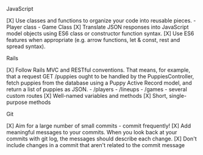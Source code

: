 JavaScript

[X] Use classes and functions to organize your code into reusable pieces.
    - Player class
    - Game Class
[X] Translate JSON responses into JavaScript model objects using ES6 class or constructor function syntax.
[X] Use ES6 features when appropriate (e.g. arrow functions, let & const, rest and spread syntax).

Rails

[X] Follow Rails MVC and RESTful conventions. That means, for example, that a request GET /puppies ought to be handled by the PuppiesController, fetch puppies from the database using a Puppy Active Record model, and return a list of puppies as JSON.
    - /players 
    - /lineups
    - /games
    - several custom routes
[X] Well-named variables and methods
[X] Short, single-purpose methods

Git

[X] Aim for a large number of small commits - commit frequently!
[X] Add meaningful messages to your commits. When you look back at your commits with git log, the messages should describe each change.
[X] Don't include changes in a commit that aren't related to the commit message